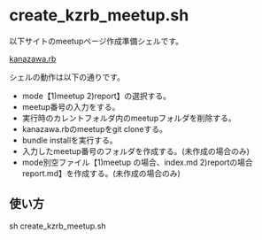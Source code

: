 create_kzrb_meetup.sh
======================
以下サイトのmeetupページ作成準備シェルです。  
  
[kanazawa.rb](http://kzrb.org/meetup/)
  
シェルの動作は以下の通りです。
 * mode【1)meetup 2)report】の選択する。  
 * meetup番号の入力をする。  
 * 実行時のカレントフォルダ内のmeetupフォルダを削除する。  
 * kanazawa.rbのmeetupをgit cloneする。  
 * bundle installを実行する。  
 * 入力したmeetup番号のフォルダを作成する。(未作成の場合のみ)  
 * mode別空ファイル【1)meetup の場合、index.md 2)reportの場合 report.md】を作成する。(未作成の場合のみ)  
  
使い方  
------  
sh create_kzrb_meetup.sh